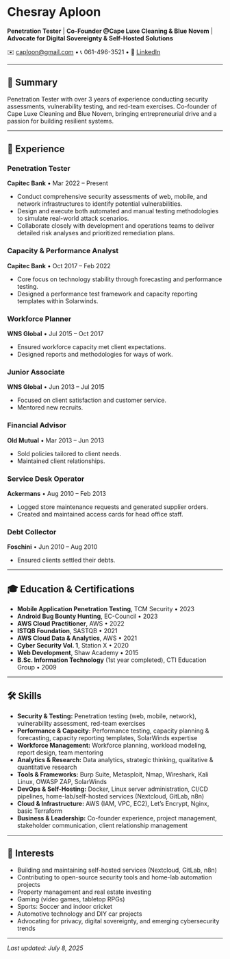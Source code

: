 # Chesray Aploon


**Penetration Tester** | **Co-Founder @Cape Luxe Cleaning & Blue Novem** | **Advocate for Digital Sovereignty & Self-Hosted Solutions**

✉️ [caploon@gmail.com](mailto:caploon@gmail.com) • 📞 061-496-3521 • 🔗 [LinkedIn](https://www.linkedin.com/in/chesray-aploon-b37a95133)

---

## 🚀 Summary
Penetration Tester with over 3 years of experience conducting security assessments, vulnerability testing, and red-team exercises. Co-founder of Cape Luxe Cleaning and Blue Novem, bringing entrepreneurial drive and a passion for building resilient systems.


---

## 💼 Experience

### Penetration Tester  
**Capitec Bank** • Mar 2022 – Present  
- Conduct comprehensive security assessments of web, mobile, and network infrastructures to identify potential vulnerabilities.  
- Design and execute both automated and manual testing methodologies to simulate real-world attack scenarios.  
- Collaborate closely with development and operations teams to deliver detailed risk analyses and prioritized remediation plans.    

### Capacity & Performance Analyst  
**Capitec Bank** • Oct 2017 – Feb 2022  
- Core focus on technology stability through forecasting and performance testing.  
- Designed a performance test framework and capacity reporting templates within Solarwinds.

### Workforce Planner  
**WNS Global** • Jul 2015 – Oct 2017  
- Ensured workforce capacity met client expectations.  
- Designed reports and methodologies for ways of work.

### Junior Associate  
**WNS Global** • Jun 2013 – Jul 2015  
- Focused on client satisfaction and customer service.  
- Mentored new recruits.

### Financial Advisor  
**Old Mutual** • Mar 2013 – Jun 2013  
- Sold policies tailored to client needs.  
- Maintained client relationships.

### Service Desk Operator  
**Ackermans** • Aug 2010 – Feb 2013  
- Logged store maintenance requests and generated supplier orders.  
- Created and maintained access cards for head office staff.

### Debt Collector  
**Foschini** • Jun 2010 – Aug 2010  
- Ensured clients settled their debts.

---

## 🎓 Education & Certifications

- **Mobile Application Penetration Testing**, TCM Security • 2023
- **Android Bug Bounty Hunting**, EC-Council • 2023
- **AWS Cloud Practitioner**, AWS • 2022
- **ISTQB Foundation**, SASTQB • 2021   
- **AWS Cloud Data & Analytics**, AWS • 2021
- **Cyber Security Vol. 1**, Station X • 2020    
- **Web Development**, Shaw Academy • 2015  
- **B.Sc. Information Technology** (1st year completed), CTI Education Group • 2009

---

## 🛠 Skills

- **Security & Testing:** Penetration testing (web, mobile, network), vulnerability assessment, red-team exercises  
- **Performance & Capacity:** Performance testing, capacity planning & forecasting, capacity reporting templates, SolarWinds expertise  
- **Workforce Management:** Workforce planning, workload modeling, report design, team mentoring  
- **Analytics & Research:** Data analytics, strategic thinking, qualitative & quantitative research  
- **Tools & Frameworks:** Burp Suite, Metasploit, Nmap, Wireshark, Kali Linux, OWASP ZAP, SolarWinds  
- **DevOps & Self-Hosting:** Docker, Linux server administration, CI/CD pipelines, home-lab/self-hosted services (Nextcloud, GitLab, n8n)  
- **Cloud & Infrastructure:** AWS (IAM, VPC, EC2), Let’s Encrypt, Nginx, basic Terraform  
- **Business & Leadership:** Co-founder experience, project management, stakeholder communication, client relationship management 

---

## 🎯 Interests

- Building and maintaining self-hosted services (Nextcloud, GitLab, n8n)    
- Contributing to open-source security tools and home-lab automation projects  
- Property management and real estate investing  
- Gaming (video games, tabletop RPGs)  
- Sports: Soccer and indoor cricket  
- Automotive technology and DIY car projects  
- Advocating for privacy, digital sovereignty, and emerging cybersecurity trends  

---

*Last updated: July 8, 2025*
